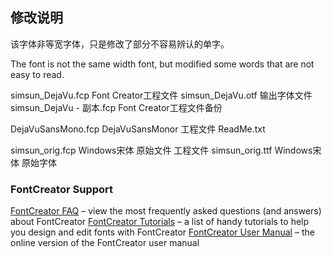 ## 修改说明

该字体非等宽字体，只是修改了部分不容易辨认的单字。

The font is not the same width font, but modified some words that are not easy to read.



simsun_DejaVu.fcp    Font Creator工程文件
simsun_DejaVu.otf    输出字体文件
simsun_DejaVu - 副本.fcp    Font Creator工程文件备份

DejaVuSansMono.fcp   DejaVuSansMonor 工程文件
ReadMe.txt

simsun_orig.fcp    Windows宋体 原始文件 工程文件
simsun_orig.ttf     Windows宋体 原始字体



### FontCreator Support

[FontCreator FAQ](https://www.high-logic.com/font-editor/fontcreator/faq) – view the most frequently asked questions (and answers) about FontCreator
[FontCreator Tutorials](https://www.high-logic.com/font-editor/fontcreator/tutorials) – a list of handy tutorials to help you design and edit fonts with FontCreator
[FontCreator User Manual](https://www.high-logic.com/fontcreator/manual15/) – the online version of the FontCreator user manual

